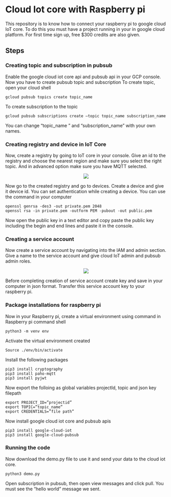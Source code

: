 # Cloud Iot core with Raspberry pi
This repository is to know how to connect your raspberry pi to google cloud IoT core. To do this you must have a project running in your in google cloud platform. For first time sign up, free $300 credits are also given.

## Steps
### Creating topic and subscription in pubsub
Enable the google cloud iot core api and pubsub api in your GCP console. Now you have to create pubsub topic and subscription
To create topic, open your cloud shell
```
gcloud pubsub topics create topic_name
```
To create subscription to the topic
```
gcloud pubsub subscriptions create –topic topic_name subscription_name
```
You can change “topic_name ” and “subscription_name” with your own names.
### Creating registry and device in IoT Core
Now, create a registry by going to IoT core in your console. Give an id to the registry and choose the nearest region and make sure you select the right topic. 
And in advanced option make sure you have MQTT selected.
<p align="center">
  <img src="registry.jpg">
</p>

Now go to the created registry and go to devices. Create a device and give it device id.
You can set authentication while creating a device. You can use the command in your computer
```
openssl genrsa -des3 -out private.pem 2048
openssl rsa -in private.pem -outform PEM -pubout -out public.pem
```
Now open the public key in a text editor and copy paste the public key including the begin and end lines and paste it in the console.
### Creating a service account
Now create a service account by navigating into the IAM and admin section. Give a name to the service account and give cloud IoT admin and pubsub admin roles.
<p align="center">
  <img src="service account.jpg">
</p>
Before completing creation of service account create key and save in your computer in json format.
Transfer this service account key to your raspberry pi.

### Package installations for raspberry pi
Now in your Raspberry pi, create a virtual environment using command in Raspberry pi command shell
```
python3 -m venv env
```
Activate the virtual environment created
```
Source ./env/bin/activate
```
Install the following packages
```
pip3 install cryptography
pip3 install paho-mqtt
pip3 install pyjwt
```

Now export the folloing as global variables projectId, topic and json key filepath
```
export PROJECT_ID=”projectid”
export TOPIC=”topic_name”
export CREDENTIALS=”file path”
```
Now install google cloud iot core and pubsub apis
```
pip3 install google-cloud-iot
pip3 install google-cloud-pubsub
```
### Running the code
Now download the demo.py file to use it and send your data to the cloud iot core.
```
python3 demo.py
```
Open subscription in pubsub, then open view messages and click pull.
You must see the “hello world” message we sent.

